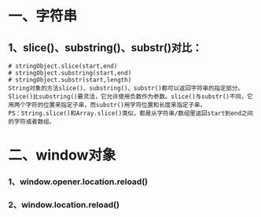 一、字符串
===
1、slice()、substring()、substr()对比：
----
    # stringObject.slice(start,end)
    # stringObject.substring(start,end)
    # stringObject.substr(start,length)
    String对象的方法slice()、substring()、substr()都可以返回字符串的指定部分。Slice()比substring()要灵活，它允许使用负数作为参数。slice()与substr()不同，它用两个字符的位置来指定子串，而substr()用字符位置和长度来指定子串。
    PS：String.slice()和Array.slice()类似，都是从字符串/数组里返回start到end之间的字符或者数组。
    
二、window对象
====
### 1、window.opener.location.reload()
### 2、window.location.reload()
